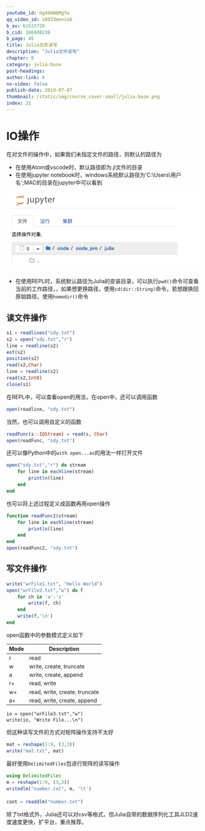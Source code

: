 ```yaml
---
youtube_id: Gg494WbMgYw
qq_video_id: i0833monio6
b_av: 61523729
b_cid: 106988138
b_page: 45
title: Julia文件读写
description: "Julia文件读写"
chapter: 8
category: julia-base
post-headings:
author-link: #
no-video: false
publish-date: 2019-07-07
thumbnail: /static/img/course_cover-small/julia-base.png
index: 21
---
```


# IO操作



在对文件的操作中，如果我们未指定文件的路径，则默认的路径为
 - 在使用Atom或vscode时，默认路径即为.jl文件的目录
 - 在使用jupyter notebook时，windows系统默认路径为'C:\Users\用户名\';MAC的目录在jupyter中可以看到
 
 ![image](https://raw.githubusercontent.com/Bounce00/pic/master/Julia%20course/Julia%20IO1.png)

 - 在使用REPL时，系统默认路径为Julia的安装目录，可以执行`pwd()`命令可查看当前的工作路径，，如果想更换路径，使用`cd(dir::String)`命令，若想跟换回原始路径，使用`homedir()`命令



## 读文件操作
```Julia
s1 = readlines("sdy.txt")
s2 = open("sdy.txt","r")
line = readline(s2)
eof(s2)
position(s2)
read(s2,Char)
line = readline(s2)
read(s2,Int8)
close(s1)
```
在REPL中，可以查看open的用法，在open中，还可以调用函数
```Julia
open(readline, "sdy.txt")
```
当然，也可以调用自定义的函数
```Julia
readFunc(s::IOStream) = read(s, Char)
open(readFunc, "sdy.txt")
```
还可以像Python中的`with open...as`的用法一样打开文件
```Julia
open("sdy.txt","r") do stream
    for line in eachline(stream)
        println(line)
    end
end
```
也可以将上述过程定义成函数再用open操作
```Julia
function readFunc2(stream)
    for line in eachline(stream)
        println(line)
    end
end
open(readFunc2, "sdy.txt")
```



## 写文件操作
```Julia
write("wrFile1.txt", "Hello World")
open("wrFile2.txt","w") do f
    for ch in 'a':'z'
        write(f, ch)
    end
    write(f,'\n')
end
```


open函数中的参数模式定义如下

Mode | Description 
-----|------------
  r  | read
  w  | write, create, truncate
  a  | write, create, append
  r+ | read, write
  w+ | read, write, create, truncate	
  a+ | read, write, create, append
  
```
io = open("wrFile3.txt","w")
write(io, "Write File...\n")
```

但这种读写文件的方式对矩阵操作支持不太好
```Julia
mat = reshape(1:9, (3,3))
write("mat.txt", mat)
```

最好使用`DelimitedFiles`包进行矩阵的读写操作
```Julia
using DelimitedFiles
m = reshape(1:9, (3,3))
writedlm("number.txt", m, '\t')

cont = readdlm("number.txt")
```

除了txt格式外，Julia还可以对csv等格式，但Julia自带的数据序列化工具JLD2速度速度更快，扩平台，重点推荐。



